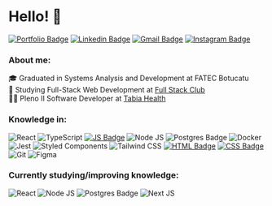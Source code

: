 # Hello! 👋

[![Portfolio Badge](https://img.shields.io/badge/PORTFOLIO-8047F8?style=for-the-badge&logo=codeium&logoColor=white)](https://jhonatandev-alves-app.vercel.app/)
[![Linkedin Badge](https://img.shields.io/badge/LinkedIn-0077B5?style=for-the-badge&logo=linkedin&logoColor=white)](https://www.linkedin.com/in/jhonatan-gabriel-alves-11b28015b/)
[![Gmail Badge](https://img.shields.io/badge/Gmail-D14836?style=for-the-badge&logo=gmail&logoColor=white)](mailto:jhonatangalves96@gmail.com)
[![Instagram Badge](https://img.shields.io/badge/Instagram-E4405F?style=for-the-badge&logo=instagram&logoColor=white)](https://www.instagram.com/jhonatangalves/)

### About me:
🎓 Graduated in Systems Analysis and Development at FATEC Botucatu</br>
📝 Studying Full-Stack Web Development at [Full Stack Club](https://lp.fullstackclub.com.br/)</br>
👨‍💻 Pleno II Software Developer at [Tabia Health](https://www.tabia.health/)

### Knowledge in:
![React](https://img.shields.io/badge/react-%2320232a.svg?style=for-the-badge&logo=react&logoColor=%2361DAFB)
![TypeScript](https://img.shields.io/badge/TypeScript-007ACC?style=for-the-badge&logo=typescript&logoColor=white)
[![JS Badge](https://img.shields.io/badge/JavaScript-F7DF1E?style=for-the-badge&logo=javascript&logoColor=black)](https://alunos.b7web.com.br/media/certificates/certificado_9988957.jpg)
![Node JS](https://img.shields.io/badge/Node.js-339933?style=for-the-badge&logo=nodedotjs&logoColor=white)
![Postgres Badge](https://img.shields.io/badge/PostgreSQL-316192?style=for-the-badge&logo=postgresql&logoColor=white)
![Docker](https://img.shields.io/badge/Docker-2CA5E0?style=for-the-badge&logo=docker&logoColor=white)
![Jest](https://img.shields.io/badge/Jest-C21325?style=for-the-badge&logo=jest&logoColor=white)
![Styled Components](https://img.shields.io/badge/styled--components-DB7093?style=for-the-badge&logo=styled-components&logoColor=white)
![Tailwind CSS](https://img.shields.io/badge/Tailwind_CSS-38B2AC?style=for-the-badge&logo=tailwind-css&logoColor=white)
[![HTML Badge](https://img.shields.io/badge/HTML5-E34F26?style=for-the-badge&logo=html5&logoColor=white)](https://alunos.b7web.com.br/media/certificates/certificado_2730535.jpg)
[![CSS Badge](https://img.shields.io/badge/CSS3-1572B6?style=for-the-badge&logo=css3&logoColor=white)](https://alunos.b7web.com.br/media/certificates/certificado_2730535.jpg)
![Git](https://img.shields.io/badge/git-%23F05033.svg?style=for-the-badge&logo=git&logoColor=white)
![Figma](https://img.shields.io/badge/figma-%23F24E1E.svg?style=for-the-badge&logo=figma&logoColor=white)

### Currently studying/improving knowledge:
![React](https://img.shields.io/badge/react-%2320232a.svg?style=for-the-badge&logo=react&logoColor=%2361DAFB)
![Node JS](https://img.shields.io/badge/Node.js-339933?style=for-the-badge&logo=nodedotjs&logoColor=white)
![Postgres Badge](https://img.shields.io/badge/PostgreSQL-316192?style=for-the-badge&logo=postgresql&logoColor=white)
![Next JS](https://img.shields.io/badge/next.js-000000?style=for-the-badge&logo=nextdotjs&logoColor=white)
